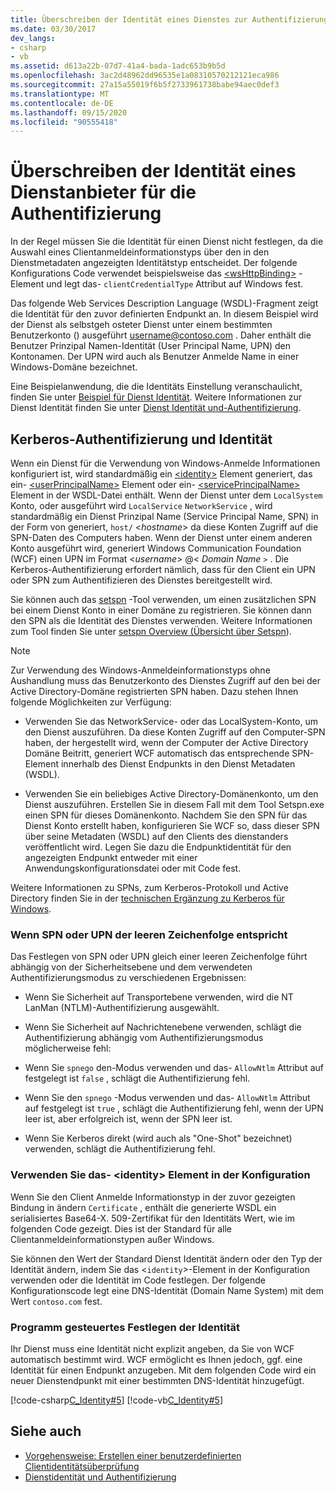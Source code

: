 ```yaml
---
title: Überschreiben der Identität eines Dienstes zur Authentifizierung
ms.date: 03/30/2017
dev_langs:
- csharp
- vb
ms.assetid: d613a22b-07d7-41a4-bada-1adc653b9b5d
ms.openlocfilehash: 3ac2d48962dd96535e1a08310570212121eca986
ms.sourcegitcommit: 27a15a55019f6b5f2733961738babe94aec0def3
ms.translationtype: MT
ms.contentlocale: de-DE
ms.lasthandoff: 09/15/2020
ms.locfileid: "90555418"
---
```

# <a name="override-the-identity-of-a-service-for-authentication"></a>Überschreiben der Identität eines Dienstanbieter für die Authentifizierung

In der Regel müssen Sie die Identität für einen Dienst nicht festlegen, da die Auswahl eines Clientanmeldeinformationstyps über den in den Dienstmetadaten angezeigten Identitätstyp entscheidet. Der folgende Konfigurations Code verwendet beispielsweise das [\<wsHttpBinding>](../../configure-apps/file-schema/wcf/wshttpbinding.md) -Element und legt das- `clientCredentialType` Attribut auf Windows fest.  

 Das folgende Web Services Description Language (WSDL)-Fragment zeigt die Identität für den zuvor definierten Endpunkt an. In diesem Beispiel wird der Dienst als selbstgeh osteter Dienst unter einem bestimmten Benutzerkonto () ausgeführt username@contoso.com . Daher enthält die Benutzer Prinzipal Namen-Identität (User Principal Name, UPN) den Kontonamen. Der UPN wird auch als Benutzer Anmelde Name in einer Windows-Domäne bezeichnet.  

 Eine Beispielanwendung, die die Identitäts Einstellung veranschaulicht, finden Sie unter [Beispiel für Dienst Identität](../samples/service-identity-sample.md). Weitere Informationen zur Dienst Identität finden Sie unter [Dienst Identität und-Authentifizierung](../feature-details/service-identity-and-authentication.md).  
  
## <a name="kerberos-authentication-and-identity"></a>Kerberos-Authentifizierung und Identität  
 Wenn ein Dienst für die Verwendung von Windows-Anmelde Informationen konfiguriert ist, wird standardmäßig ein [\<identity>](../../configure-apps/file-schema/wcf/identity.md) Element generiert, das ein- [\<userPrincipalName>](../../configure-apps/file-schema/wcf/userprincipalname.md) Element oder ein- [\<servicePrincipalName>](../../configure-apps/file-schema/wcf/serviceprincipalname.md) Element in der WSDL-Datei enthält. Wenn der Dienst unter dem `LocalSystem` Konto, oder ausgeführt wird `LocalService` `NetworkService` , wird standardmäßig ein Dienst Prinzipal Name (Service Principal Name, SPN) in der Form von generiert, `host/` \<*hostname*> da diese Konten Zugriff auf die SPN-Daten des Computers haben. Wenn der Dienst unter einem anderen Konto ausgeführt wird, generiert Windows Communication Foundation (WCF) einen UPN im Format \<*username*> @< *Domain Name* `>` . Die Kerberos-Authentifizierung erfordert nämlich, dass für den Client ein UPN oder SPN zum Authentifizieren des Dienstes bereitgestellt wird.  
  
 Sie können auch das [setspn](/previous-versions/windows/it-pro/windows-server-2008-R2-and-2008/cc731241(v=ws.10)) -Tool verwenden, um einen zusätzlichen SPN bei einem Dienst Konto in einer Domäne zu registrieren. Sie können dann den SPN als die Identität des Dienstes verwenden. Weitere Informationen zum Tool finden Sie unter [setspn Overview (Übersicht über Setspn](/previous-versions/windows/it-pro/windows-server-2003/cc773257(v=ws.10))).  
  
> [!NOTE]
> Zur Verwendung des Windows-Anmeldeinformationstyps ohne Aushandlung muss das Benutzerkonto des Dienstes Zugriff auf den bei der Active Directory-Domäne registrierten SPN haben. Dazu stehen Ihnen folgende Möglichkeiten zur Verfügung:  
  
- Verwenden Sie das NetworkService- oder das LocalSystem-Konto, um den Dienst auszuführen. Da diese Konten Zugriff auf den Computer-SPN haben, der hergestellt wird, wenn der Computer der Active Directory Domäne Beitritt, generiert WCF automatisch das entsprechende SPN-Element innerhalb des Dienst Endpunkts in den Dienst Metadaten (WSDL).  
  
- Verwenden Sie ein beliebiges Active Directory-Domänenkonto, um den Dienst auszuführen. Erstellen Sie in diesem Fall mit dem Tool Setspn.exe einen SPN für dieses Domänenkonto. Nachdem Sie den SPN für das Dienst Konto erstellt haben, konfigurieren Sie WCF so, dass dieser SPN über seine Metadaten (WSDL) auf den Clients des dienstanders veröffentlicht wird. Legen Sie dazu die Endpunktidentität für den angezeigten Endpunkt entweder mit einer Anwendungskonfigurationsdatei oder mit Code fest.  
  
 Weitere Informationen zu SPNs, zum Kerberos-Protokoll und Active Directory finden Sie in der [technischen Ergänzung zu Kerberos für Windows](/previous-versions/msp-n-p/ff649429(v=pandp.10)).  
  
### <a name="when-spn-or-upn-equals-the-empty-string"></a>Wenn SPN oder UPN der leeren Zeichenfolge entspricht  
 Das Festlegen von SPN oder UPN gleich einer leeren Zeichenfolge führt abhängig von der Sicherheitsebene und dem verwendeten Authentifizierungsmodus zu verschiedenen Ergebnissen:  
  
- Wenn Sie Sicherheit auf Transportebene verwenden, wird die NT LanMan (NTLM)-Authentifizierung ausgewählt.  
  
- Wenn Sie Sicherheit auf Nachrichtenebene verwenden, schlägt die Authentifizierung abhängig vom Authentifizierungsmodus möglicherweise fehl:  
  
- Wenn Sie `spnego` den-Modus verwenden und das- `AllowNtlm` Attribut auf festgelegt ist `false` , schlägt die Authentifizierung fehl.  
  
- Wenn Sie den `spnego` -Modus verwenden und das- `AllowNtlm` Attribut auf festgelegt ist `true` , schlägt die Authentifizierung fehl, wenn der UPN leer ist, aber erfolgreich ist, wenn der SPN leer ist.  
  
- Wenn Sie Kerberos direkt (wird auch als "One-Shot" bezeichnet) verwenden, schlägt die Authentifizierung fehl.  
  
### <a name="use-the-identity-element-in-configuration"></a>Verwenden Sie das- \<identity> Element in der Konfiguration  
 Wenn Sie den Client Anmelde Informationstyp in der zuvor gezeigten Bindung in ändern `Certificate` , enthält die generierte WSDL ein serialisiertes Base64-X. 509-Zertifikat für den Identitäts Wert, wie im folgenden Code gezeigt. Dies ist der Standard für alle Clientanmeldeinformationstypen außer Windows.  

 Sie können den Wert der Standard Dienst Identität ändern oder den Typ der Identität ändern, indem Sie das <`identity`>-Element in der Konfiguration verwenden oder die Identität im Code festlegen. Der folgende Konfigurationscode legt eine DNS-Identität (Domain Name System) mit dem Wert `contoso.com` fest.  

### <a name="set-identity-programmatically"></a>Programm gesteuertes Festlegen der Identität  
 Ihr Dienst muss eine Identität nicht explizit angeben, da Sie von WCF automatisch bestimmt wird. WCF ermöglicht es Ihnen jedoch, ggf. eine Identität für einen Endpunkt anzugeben. Mit dem folgenden Code wird ein neuer Dienstendpunkt mit einer bestimmten DNS-Identität hinzugefügt.  
  
 [!code-csharp[C_Identity#5](../../../../samples/snippets/csharp/VS_Snippets_CFX/c_identity/cs/source.cs#5)]
 [!code-vb[C_Identity#5](../../../../samples/snippets/visualbasic/VS_Snippets_CFX/c_identity/vb/source.vb#5)]  
  
## <a name="see-also"></a>Siehe auch

- [Vorgehensweise: Erstellen einer benutzerdefinierten Clientidentitätsüberprüfung](how-to-create-a-custom-client-identity-verifier.md)
- [Dienstidentität und Authentifizierung](../feature-details/service-identity-and-authentication.md)
